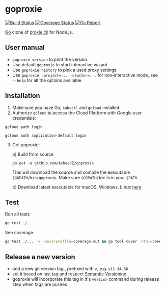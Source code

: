 # goproxie

[![Build Status](https://travis-ci.com/AckeeCZ/goproxie.svg?branch=master)](https://travis-ci.com/AckeeCZ/goproxie)
[![Coverage Status](https://coveralls.io/repos/github/AckeeCZ/goproxie/badge.svg?branch=master)](https://coveralls.io/github/AckeeCZ/goproxie?branch=master)
[![Go Report](https://goreportcard.com/badge/github.com/AckeeCZ/goproxie)](https://goreportcard.com/badge/github.com/AckeeCZ/goproxie)


[Go](https://golang.org/) clone of [proxie cli](https://github.com/AckeeCZ/be-scripts#proxie) for Node.js.

## User manual

- `goproxie version` to print the version
- Use default `goproxie` to start interactive wizard
- Use `goproxie history` to pick a used proxy settings
- Use `goproxie -project=... -cluster=...` for non-interactive mode, see `--help` for all the options available

## Installation

1. Make sure you have Go, `kubectl` and `gcloud` installed.
2. Authorize `gcloud` to access the Cloud Platform with Google user credentials:
```
gcloud auth login
```
```
gcloud auth application-default login
```
3. Get goproxie:

    a) Build from source
    ```
    go get -u github.com/AckeeCZ/goproxie
    ```
    This will download the source and compile the executable `$GOPATH/bin/goproxie`. Make sure `$GOPATH/bin` is in your `$PATH`.

    b) Download latest executable for macOS, Windows, Linux [here](https://github.com/AckeeCZ/goproxie/releases)

## Test

Run all tests
```sh
go test ./...
```

See coverage
```sh
go test ./... -v -coverprofile=coverage.out && go tool cover -html=coverage.out
```

## Release a new version

- add a new git version tag , prefixed with `v`, e.g. `v12.34.56`
- set it based on last tag and respect [Semantic Versioning](https://semver.org/)
- goproxie will incorporate this tag in it's `version` command during release step when tags are pushed
